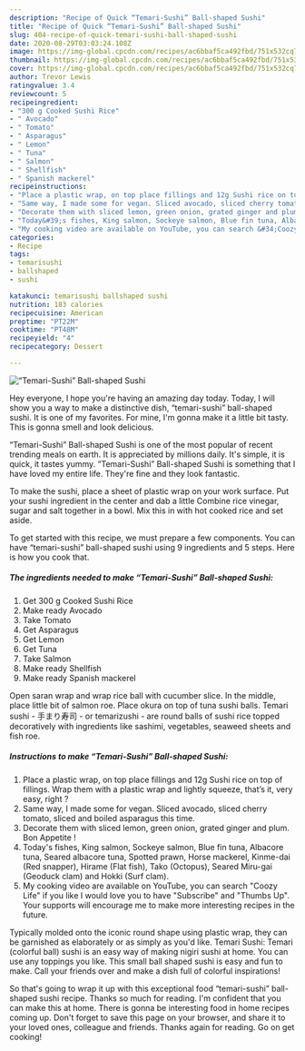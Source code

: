 ```yaml
---
description: "Recipe of Quick “Temari-Sushi” Ball-shaped Sushi"
title: "Recipe of Quick “Temari-Sushi” Ball-shaped Sushi"
slug: 404-recipe-of-quick-temari-sushi-ball-shaped-sushi
date: 2020-08-29T03:03:24.108Z
image: https://img-global.cpcdn.com/recipes/ac6bbaf5ca492fbd/751x532cq70/temari-sushi-ball-shaped-sushi-recipe-main-photo.jpg
thumbnail: https://img-global.cpcdn.com/recipes/ac6bbaf5ca492fbd/751x532cq70/temari-sushi-ball-shaped-sushi-recipe-main-photo.jpg
cover: https://img-global.cpcdn.com/recipes/ac6bbaf5ca492fbd/751x532cq70/temari-sushi-ball-shaped-sushi-recipe-main-photo.jpg
author: Trevor Lewis
ratingvalue: 3.4
reviewcount: 5
recipeingredient:
- "300 g Cooked Sushi Rice"
- " Avocado"
- " Tomato"
- " Asparagus"
- " Lemon"
- " Tuna"
- " Salmon"
- " Shellfish"
- " Spanish mackerel"
recipeinstructions:
- "Place a plastic wrap, on top place fillings and 12g Sushi rice on top of fillings. Wrap them with a plastic wrap and lightly squeeze, that’s it, very easy, right ?"
- "Same way, I made some for vegan. Sliced avocado, sliced cherry tomato, sliced and boiled asparagus this time."
- "Decorate them with sliced lemon, green onion, grated ginger and plum. Bon Appetite !"
- "Today&#39;s fishes, King salmon, Sockeye salmon, Blue fin tuna, Albacore tuna, Seared albacore tuna, Spotted prawn, Horse mackerel, Kinme-dai (Red snapper), Hirame (Flat fish), Tako (Octopus), Seared Miru-gai (Geoduck clam) and Hokki (Surf clam)."
- "My cooking video are available on YouTube, you can search &#34;Coozy Life&#34; if you like I would love you to have &#34;Subscribe&#34; and &#34;Thumbs Up&#34;. Your supports will encourage me to make more interesting recipes in the future."
categories:
- Recipe
tags:
- temarisushi
- ballshaped
- sushi

katakunci: temarisushi ballshaped sushi 
nutrition: 183 calories
recipecuisine: American
preptime: "PT22M"
cooktime: "PT48M"
recipeyield: "4"
recipecategory: Dessert

---
```



![“Temari-Sushi” Ball-shaped Sushi](https://img-global.cpcdn.com/recipes/ac6bbaf5ca492fbd/751x532cq70/temari-sushi-ball-shaped-sushi-recipe-main-photo.jpg)

Hey everyone, I hope you're having an amazing day today. Today, I will show you a way to make a distinctive dish, “temari-sushi” ball-shaped sushi. It is one of my favorites. For mine, I'm gonna make it a little bit tasty. This is gonna smell and look delicious.

“Temari-Sushi” Ball-shaped Sushi is one of the most popular of recent trending meals on earth. It is appreciated by millions daily. It's simple, it is quick, it tastes yummy. “Temari-Sushi” Ball-shaped Sushi is something that I have loved my entire life. They're fine and they look fantastic.

To make the sushi, place a sheet of plastic wrap on your work surface. Put your sushi ingredient in the center and dab a little Combine rice vinegar, sugar and salt together in a bowl. Mix this in with hot cooked rice and set aside.


To get started with this recipe, we must prepare a few components. You can have “temari-sushi” ball-shaped sushi using 9 ingredients and 5 steps. Here is how you cook that.

<!--inarticleads1-->

##### The ingredients needed to make “Temari-Sushi” Ball-shaped Sushi:

1. Get 300 g Cooked Sushi Rice
1. Make ready  Avocado
1. Take  Tomato
1. Get  Asparagus
1. Get  Lemon
1. Get  Tuna
1. Take  Salmon
1. Make ready  Shellfish
1. Make ready  Spanish mackerel


Open saran wrap and wrap rice ball with cucumber slice. In the middle, place little bit of salmon roe. Place okura on top of tuna sushi balls. Temari sushi - 手まり寿司 - or temarizushi - are round balls of sushi rice topped decoratively with ingredients like sashimi, vegetables, seaweed sheets and fish roe. 

<!--inarticleads2-->

##### Instructions to make “Temari-Sushi” Ball-shaped Sushi:

1. Place a plastic wrap, on top place fillings and 12g Sushi rice on top of fillings. Wrap them with a plastic wrap and lightly squeeze, that’s it, very easy, right ?
1. Same way, I made some for vegan. Sliced avocado, sliced cherry tomato, sliced and boiled asparagus this time.
1. Decorate them with sliced lemon, green onion, grated ginger and plum. Bon Appetite !
1. Today&#39;s fishes, King salmon, Sockeye salmon, Blue fin tuna, Albacore tuna, Seared albacore tuna, Spotted prawn, Horse mackerel, Kinme-dai (Red snapper), Hirame (Flat fish), Tako (Octopus), Seared Miru-gai (Geoduck clam) and Hokki (Surf clam).
1. My cooking video are available on YouTube, you can search &#34;Coozy Life&#34; if you like I would love you to have &#34;Subscribe&#34; and &#34;Thumbs Up&#34;. Your supports will encourage me to make more interesting recipes in the future.


Typically molded onto the iconic round shape using plastic wrap, they can be garnished as elaborately or as simply as you&#39;d like. Temari Sushi: Temari (colorful ball) sushi is an easy way of making nigiri sushi at home. You can use any toppings you like. This small ball shaped sushi is easy and fun to make. Call your friends over and make a dish full of colorful inspirations! 

So that's going to wrap it up with this exceptional food “temari-sushi” ball-shaped sushi recipe. Thanks so much for reading. I'm confident that you can make this at home. There is gonna be interesting food in home recipes coming up. Don't forget to save this page on your browser, and share it to your loved ones, colleague and friends. Thanks again for reading. Go on get cooking!
